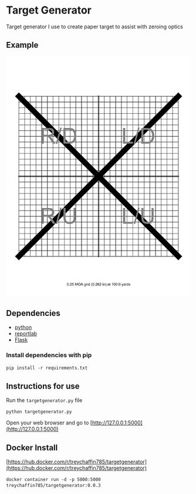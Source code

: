 # Target Generator

Target generator I use to create paper target to assist with zeroing optics

## Example

![100yards_0-25moa.pn](./img/100yards_0-25moa.png)

## Dependencies

- [python](https://www.anaconda.com/download/success)
- [reportlab](https://pypi.org/project/reportlab/)
- [Flask](https://pypi.org/project/Flask/)

### Install dependencies with pip

    pip install -r requirements.txt

## Instructions for use

Run the `targetgenerator.py` file

    python targetgenerator.py

Open your web browser and go to [http://127.0.0.1:5000](http://127.0.0.1:5000)

## Docker Install

[https://hub.docker.com/r/treychaffin785/targetgenerator](https://hub.docker.com/r/treychaffin785/targetgenerator)

    docker container run -d -p 5000:5000 treychaffin785/targetgenerator:0.0.3
